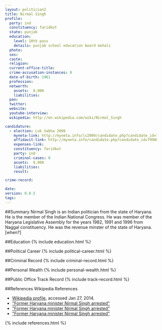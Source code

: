 ```yaml
---
layout: politician2
title: Nirmal Singh
profile: 
  party: ind
  constituency: faridkot
  state: punjab
  education: 
    level: 10th pass
    details: punjab school education board mohali
  photo: 
  sex: 
  caste: 
  religion: 
  current-office-title: 
  crime-accusation-instances: 0
  date-of-birth: 1961
  profession: 
  networth: 
    assets:  8,000
    liabilities: 
  pan: 
  twitter: 
  website: 
  youtube-interview: 
  wikipedia: http://en.wikipedia.com/wiki/Nirmal_Singh

candidature: 
  - election: Lok Sabha 2009
    myneta-link: http://myneta.info/ls2009/candidate.php?candidate_id=7998
    affidavit-link: http://myneta.info/candidate.php?candidate_id=7998&scan=original
    expenses-link: 
    constituency: faridkot 
    party: ind
    criminal-cases: 0
    assets:  8,000
    liabilities: 
    result:  

crime-record: 

date: 
version: 0.0.5
tags: 
---
```

##Summary
Nirmal Singh is an Indian politician from the state of Haryana. He is the member of the Indian National Congress. He was member of the Haryana Legislative Assembly for the years 1982, 1991 and 1996 from Naggal constituency. He was the revenue minster of the state of Haryana.[when?]


##Education
{% include education.html %}


##Political Career
{% include political-career.html %}


##Criminal Record
{% include criminal-record.html %}


##Personal Wealth
{% include personal-wealth.html %}


##Public Office Track Record
{% include track-record.html %}


##References
Wikipedia References
- [Wikipedia profile]({{page.profile.wikipedia}}), accessed Jan 27, 2014.
- ["Former Haryana minister Nirmal Singh arrested"][wiki1]
- ["Former Haryana minister Nirmal Singh arrested"][wiki2]
- ["Former Haryana minister Nirmal Singh arrested"][wiki3]

[wiki1]: http://www.hindustantimes.com/News-Feed/NM2/Former-Haryana-minister-Nirmal-Singh-arrested/Article1-18105.aspx
[wiki2]: http://eci.nic.in/eci_main/electionanalysis/AE/S07/partycomp10.htm
[wiki3]: http://www.tribuneindia.com/2005/20050129/haryana.htm


{% include references.html %}